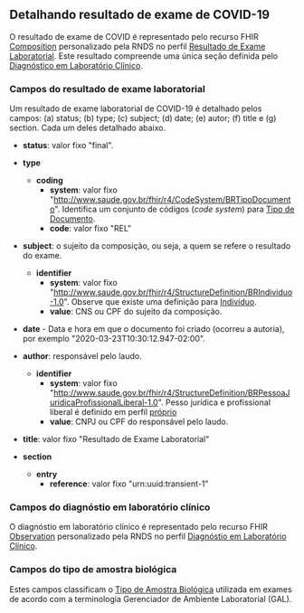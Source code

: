 ## Detalhando resultado de exame de COVID-19

O resultado de exame de COVID é representado pelo recurso FHIR [Composition](https://www.hl7.org/fhir/composition.html) personalizado
pela RNDS no perfil [Resultado de Exame Laboratorial](https://simplifier.net/redenacionaldedadosemsade/brresultadoexamelaboratorial-duplicate-3).
Este resultado compreende uma única seção definida pelo [Diagnóstico em Laboratório Clínico](https://simplifier.net/RedeNacionaldeDadosemSade/BRDiagnosticoLaboratorioClinico).

### Campos do resultado de exame laboratorial

Um resultado de exame laboratorial de COVID-19 é detalhado pelos campos: (a) status; (b) type; (c) subject; (d) date; (e) autor; (f) title e (g) section. 
Cada um deles detalhado abaixo.

- **status**: valor fixo "final". 
- **type**
  - **coding**
    - **system**: valor fixo "http://www.saude.gov.br/fhir/r4/CodeSystem/BRTipoDocumento". Identifica um conjunto de códigos (_code system_) para [Tipo de Documento](https://simplifier.net/redenacionaldedadosemsade/brtipodocumento).
    - **code**: valor fixo "REL"
- **subject**: o sujeito da composição, ou seja, a quem se refere o resultado do exame. 
  - **identifier**
    - **system**: valor fixo "http://www.saude.gov.br/fhir/r4/StructureDefinition/BRIndividuo-1.0". Observe que existe uma definição para [Indivíduo](https://simplifier.net/RedeNacionaldeDadosemSade/BRIndividuo).
    - **value**: CNS ou CPF do sujeito da composição. 
- **date** - Data e hora em que o documento foi criado (ocorreu a autoria), por exemplo "2020-03-23T10:30:12.947-02:00".

- **author**: responsável pelo laudo. 
  - **identifier**
    - **system**: valor fixo "http://www.saude.gov.br/fhir/r4/StructureDefinition/BRPessoaJuridicaProfissionalLiberal-1.0". Pesso jurídica e profissional liberal é definido em perfil [próprio](https://simplifier.net/redenacionaldedadosemsade/brpessoajuridicaprofissionalliberal)
    - **value**: CNPJ ou CPF do responsável pelo laudo.
- **title**: valor fixo "Resultado de Exame Laboratorial"
- **section**
  - **entry**
    - **reference**: valor fixo "urn:uuid:transient-1"
    
### Campos do diagnóstio em laboratório clínico
O diagnóstio em laboratório clínico é representado pelo recurso FHIR [Observation](https://www.hl7.org/fhir/observation.html) personalizado
pela RNDS no perfil [Diagnóstio em Laboratório Clínico](https://simplifier.net/RedeNacionaldeDadosemSade/BRDiagnosticoLaboratorioClinico).

### Campos do tipo de amostra biológica

Estes campos classificam o [Tipo de Amostra Biológica](https://simplifier.net/redenacionaldedadosemsade/brtipoamostragal) utilizada em exames de acordo com a terminologia Gerenciador de Ambiente Laboratorial (GAL).


